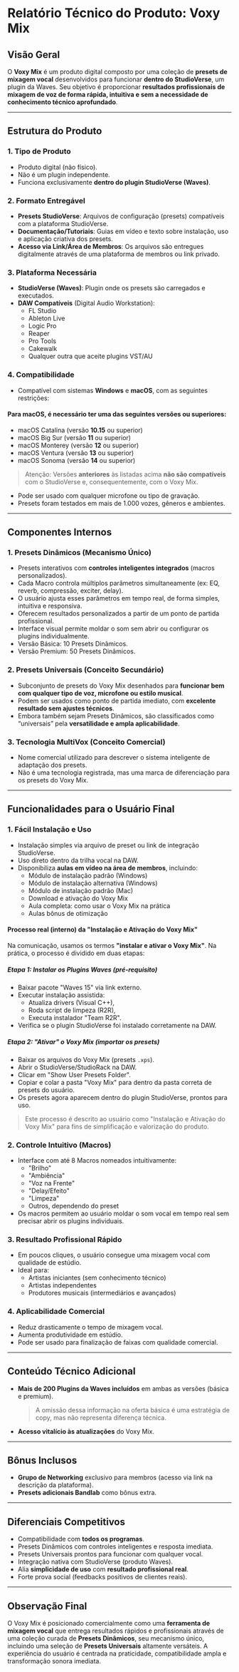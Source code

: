 # Relatório Técnico do Produto: Voxy Mix

## Visão Geral
O **Voxy Mix** é um produto digital composto por uma coleção de **presets de mixagem vocal** desenvolvidos para funcionar **dentro do StudioVerse**, um plugin da Waves. Seu objetivo é proporcionar **resultados profissionais de mixagem de voz de forma rápida, intuitiva e sem a necessidade de conhecimento técnico aprofundado**.

---

## Estrutura do Produto

### 1. **Tipo de Produto**
- Produto digital (não físico).
- Não é um plugin independente.
- Funciona exclusivamente **dentro do plugin StudioVerse (Waves)**.

### 2. **Formato Entregável**
- **Presets StudioVerse**: Arquivos de configuração (presets) compatíveis com a plataforma StudioVerse.
- **Documentação/Tutoriais**: Guias em vídeo e texto sobre instalação, uso e aplicação criativa dos presets.
- **Acesso via Link/Área de Membros**: Os arquivos são entregues digitalmente através de uma plataforma de membros ou link privado.

### 3. **Plataforma Necessária**
- **StudioVerse (Waves)**: Plugin onde os presets são carregados e executados.
- **DAW Compatíveis** (Digital Audio Workstation):
  - FL Studio
  - Ableton Live
  - Logic Pro
  - Reaper
  - Pro Tools
  - Cakewalk
  - Qualquer outra que aceite plugins VST/AU

### 4. **Compatibilidade**
- Compatível com sistemas **Windows** e **macOS**, com as seguintes restrições:
  
#### Para macOS, é necessário ter uma das seguintes versões ou superiores:
- macOS Catalina (versão **10.15** ou superior)
- macOS Big Sur (versão **11** ou superior)
- macOS Monterey (versão **12** ou superior)
- macOS Ventura (versão **13** ou superior)
- macOS Sonoma (versão **14** ou superior)

> Atenção: Versões **anteriores** às listadas acima **não são compatíveis** com o StudioVerse e, consequentemente, com o Voxy Mix.

- Pode ser usado com qualquer microfone ou tipo de gravação.
- Presets foram testados em mais de 1.000 vozes, gêneros e ambientes.

---

## Componentes Internos

### 1. **Presets Dinâmicos (Mecanismo Único)**
- Presets interativos com **controles inteligentes integrados** (macros personalizados).
- Cada Macro controla múltiplos parâmetros simultaneamente (ex: EQ, reverb, compressão, exciter, delay).
- O usuário ajusta esses parâmetros em tempo real, de forma simples, intuitiva e responsiva.
- Oferecem resultados personalizados a partir de um ponto de partida profissional.
- Interface visual permite moldar o som sem abrir ou configurar os plugins individualmente.
- Versão Básica: 10 Presets Dinâmicos.
- Versão Premium: 50 Presets Dinâmicos.

### 2. **Presets Universais (Conceito Secundário)**
- Subconjunto de presets do Voxy Mix desenhados para **funcionar bem com qualquer tipo de voz, microfone ou estilo musical**.
- Podem ser usados como ponto de partida imediato, com **excelente resultado sem ajustes técnicos**.
- Embora também sejam Presets Dinâmicos, são classificados como “universais” pela **versatilidade e ampla aplicabilidade**.

### 3. **Tecnologia MultiVox (Conceito Comercial)**
- Nome comercial utilizado para descrever o sistema inteligente de adaptação dos presets.
- Não é uma tecnologia registrada, mas uma marca de diferenciação para os presets do Voxy Mix.

---

## Funcionalidades para o Usuário Final

### 1. **Fácil Instalação e Uso**
- Instalação simples via arquivo de preset ou link de integração StudioVerse.
- Uso direto dentro da trilha vocal na DAW.
- Disponibiliza **aulas em vídeo na área de membros**, incluindo:
  - Módulo de instalação padrão (Windows)
  - Módulo de instalação alternativa (Windows)
  - Módulo de instalação padrão (Mac)
  - Download e ativação do Voxy Mix
  - Aula completa: como usar o Voxy Mix na prática
  - Aulas bônus de otimização

#### Processo real (interno) da "Instalação e Ativação do Voxy Mix"
Na comunicação, usamos os termos **"instalar e ativar o Voxy Mix"**. Na prática, o processo é dividido em duas etapas:

##### Etapa 1: Instalar os Plugins Waves (pré-requisito)
- Baixar pacote "Waves 15" via link externo.
- Executar instalação assistida:
  - Atualiza drivers (Visual C++),
  - Roda script de limpeza (R2R),
  - Executa instalador "Team R2R".
- Verifica se o plugin StudioVerse foi instalado corretamente na DAW.

##### Etapa 2: "Ativar" o Voxy Mix (importar os presets)
- Baixar os arquivos do Voxy Mix (presets `.xps`).
- Abrir o StudioVerse/StudioRack na DAW.
- Clicar em "Show User Presets Folder".
- Copiar e colar a pasta "Voxy Mix" para dentro da pasta correta de presets do usuário.
- Os presets agora aparecem dentro do plugin StudioVerse, prontos para uso.

> Este processo é descrito ao usuário como "Instalação e Ativação do Voxy Mix" para fins de simplificação e valorização do produto.

### 2. **Controle Intuitivo (Macros)**
- Interface com até 8 Macros nomeados intuitivamente:
  - "Brilho"
  - "Ambiência"
  - "Voz na Frente"
  - "Delay/Efeito"
  - "Limpeza"
  - Outros, dependendo do preset
- Os macros permitem ao usuário moldar o som vocal em tempo real sem precisar abrir os plugins individuais.

### 3. **Resultado Profissional Rápido**
- Em poucos cliques, o usuário consegue uma mixagem vocal com qualidade de estúdio.
- Ideal para:
  - Artistas iniciantes (sem conhecimento técnico)
  - Artistas independentes
  - Produtores musicais (intermediários e avançados)

### 4. **Aplicabilidade Comercial**
- Reduz drasticamente o tempo de mixagem vocal.
- Aumenta produtividade em estúdio.
- Pode ser usado para finalização de faixas com qualidade comercial.

---

## Conteúdo Técnico Adicional
- **Mais de 200 Plugins da Waves incluídos** em ambas as versões (básica e premium).
  > A omissão dessa informação na oferta básica é uma estratégia de copy, mas não representa diferença técnica.
- **Acesso vitalício às atualizações** do Voxy Mix.

---

## Bônus Inclusos
- **Grupo de Networking** exclusivo para membros (acesso via link na descrição da plataforma).
- **Presets adicionais Bandlab** como bônus extra.

---

## Diferenciais Competitivos
- Compatibilidade com **todos os programas**.
- Presets Dinâmicos com controles inteligentes e resposta imediata.
- Presets Universais prontos para funcionar com qualquer vocal.
- Integração nativa com StudioVerse (produto Waves).
- Alia **simplicidade de uso** com **resultado profissional real**.
- Forte prova social (feedbacks positivos de clientes reais).

---

## Observação Final
O Voxy Mix é posicionado comercialmente como uma **ferramenta de mixagem vocal** que entrega resultados rápidos e profissionais através de uma coleção curada de **Presets Dinâmicos**, seu mecanismo único, incluindo uma seleção de **Presets Universais** altamente versáteis. A experiência do usuário é centrada na praticidade, compatibilidade ampla e transformação sonora imediata.

